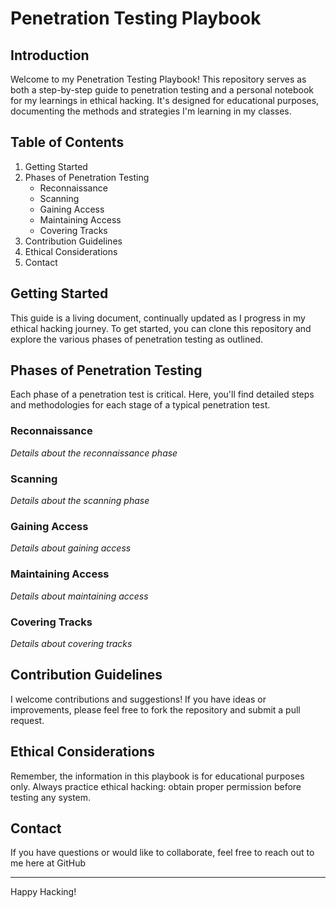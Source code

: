 # Penetration Testing Playbook

## Introduction
Welcome to my Penetration Testing Playbook! This repository serves as both a step-by-step guide to penetration testing and a personal notebook for my learnings in ethical hacking. It's designed for educational purposes, documenting the methods and strategies I'm learning in my classes.

## Table of Contents
1. Getting Started
2. Phases of Penetration Testing
   - Reconnaissance
   - Scanning
   - Gaining Access
   - Maintaining Access
   - Covering Tracks
3. Contribution Guidelines
4. Ethical Considerations
5. Contact

## Getting Started
This guide is a living document, continually updated as I progress in my ethical hacking journey. To get started, you can clone this repository and explore the various phases of penetration testing as outlined.

## Phases of Penetration Testing
Each phase of a penetration test is critical. Here, you'll find detailed steps and methodologies for each stage of a typical penetration test.

### Reconnaissance
*Details about the reconnaissance phase*

### Scanning
*Details about the scanning phase*

### Gaining Access
*Details about gaining access*

### Maintaining Access
*Details about maintaining access*

### Covering Tracks
*Details about covering tracks*

## Contribution Guidelines
I welcome contributions and suggestions! If you have ideas or improvements, please feel free to fork the repository and submit a pull request.

## Ethical Considerations
Remember, the information in this playbook is for educational purposes only. Always practice ethical hacking: obtain proper permission before testing any system.

## Contact
If you have questions or would like to collaborate, feel free to reach out to me here at GitHub

---

Happy Hacking!
